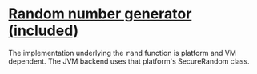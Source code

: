 [1]: http://rosettacode.org/wiki/Random_number_generator_(included)

# [Random number generator (included)][1]

The implementation underlying the <tt>rand</tt> function is platform and VM dependent. The JVM backend uses that platform's SecureRandom class.